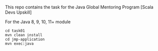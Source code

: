 This repo contains the task for the Java Global Mentoring Program [Scala Devs Upskill]

For the Java 8, 9, 10, 11+ module
```
cd task01
mvn clean install
cd jmp-application
mvn exec:java
```
